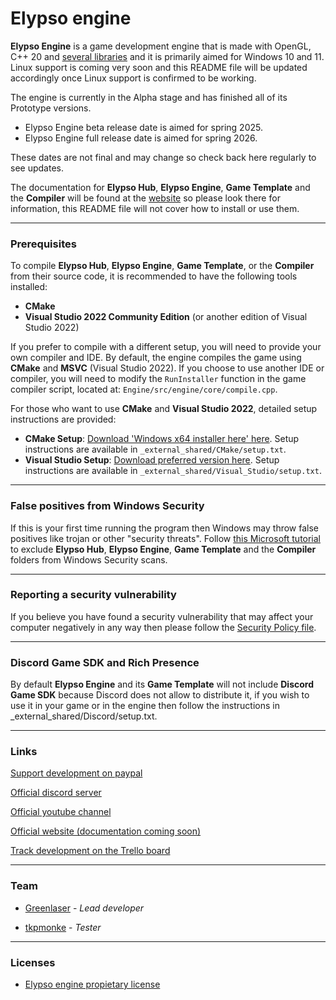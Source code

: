 # Elypso engine

**Elypso Engine** is a game development engine that is made with OpenGL, C++ 20 and [several libraries](https://github.com/Lost-Empire-Entertainment/Elypso-engine/blob/main/LIBRARIES.md) and it is primarily aimed for Windows 10 and 11. Linux support is coming very soon and this README file will be updated accordingly once Linux support is confirmed to be working.

The engine is currently in the Alpha stage and has finished all of its Prototype versions.
- Elypso Engine beta release date is aimed for spring 2025.
- Elypso Engine full release date is aimed for spring 2026.

These dates are not final and may change so check back here regularly to see updates.

The documentation for **Elypso Hub**, **Elypso Engine**, **Game Template** and the **Compiler** will be found at the [website](https://elypsoengine.com) so please look there for information, this README file will not cover how to install or use them.

---

### Prerequisites

To compile **Elypso Hub**, **Elypso Engine**, **Game Template**, or the **Compiler** from their source code, it is recommended to have the following tools installed:

- **CMake**
- **Visual Studio 2022 Community Edition** (or another edition of Visual Studio 2022)

If you prefer to compile with a different setup, you will need to provide your own compiler and IDE. By default, the engine compiles the game using **CMake** and **MSVC** (Visual Studio 2022). If you choose to use another IDE or compiler, you will need to modify the `RunInstaller` function in the game compiler script, located at: `Engine/src/engine/core/compile.cpp`.

For those who want to use **CMake** and **Visual Studio 2022**, detailed setup instructions are provided:

- **CMake Setup**: [Download 'Windows x64 installer here' here](https://cmake.org/download/). Setup instructions are available in `_external_shared/CMake/setup.txt`.
- **Visual Studio Setup**: [Download preferred version here](https://visualstudio.microsoft.com/downloads/). Setup instructions are available in `_external_shared/Visual_Studio/setup.txt`.


---

### False positives from Windows Security

If this is your first time running the program then Windows may throw false positives like trojan or other "security threats". Follow [this Microsoft tutorial](https://support.microsoft.com/en-us/windows/add-an-exclusion-to-windows-security-811816c0-4dfd-af4a-47e4-c301afe13b26) to exclude **Elypso Hub**, **Elypso Engine**, **Game Template** and the **Compiler** folders from Windows Security scans.

---

### Reporting a security vulnerability

If you believe you have found a security vulnerability that may affect your computer negatively in any way then please follow the [Security Policy file](https://github.com/Lost-Empire-Entertainment/Elypso-engine/security/policy).

---

### Discord Game SDK and Rich Presence

By default **Elypso Engine** and its **Game Template** will not include **Discord Game SDK** because Discord does not allow to distribute it, if you wish to use it in your game or in the engine then follow the instructions in _external_shared/Discord/setup.txt.

---

### Links

[Support development on paypal](https://www.paypal.com/donate/?hosted_button_id=QWG8SAYX5TTP6)

[Official discord server](https://discord.gg/FqJgy2SvDs)

[Official youtube channel](https://youtube.com/greenlaser)

[Official website (documentation coming soon)](https://elypsoengine.com)

[Track development on the Trello board](https://trello.com/b/hbt6ebCZ/elypso-engine)

---

### Team

* [Greenlaser](https://github.com/greeenlaser) - *Lead developer*

* [tkpmonke](https://github.com/tkpmonke) - *Tester*

---

### Licenses

* [Elypso engine propietary license](LICENSE.md)